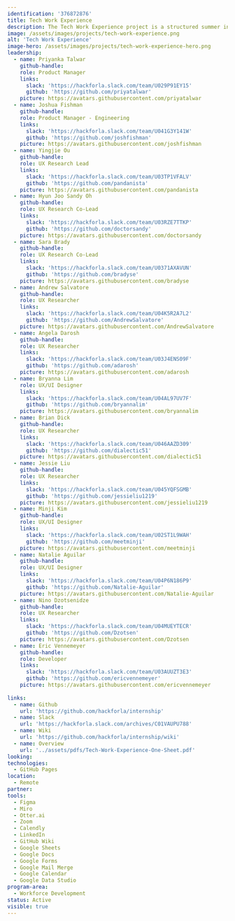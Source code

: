 ```yaml
---
identification: '376872876'
title: Tech Work Experience
description: The Tech Work Experience project is a structured summer internship program for college and high school students to work on open source projects in the fields of software, product development, project management, and UI/UX design at LA’s fastest growing Civic Tech non-profit organization in order to gain confidence, competence and deliverables to support their future career and personal journeys.
image: /assets/images/projects/tech-work-experience.png
alt: 'Tech Work Experience'
image-hero: /assets/images/projects/tech-work-experience-hero.png
leadership:
  - name: Priyanka Talwar 
    github-handle:
    role: Product Manager
    links:
      slack: 'https://hackforla.slack.com/team/U029P91EY15'
      github: 'https://github.com/priyatalwar'
    picture: https://avatars.githubusercontent.com/priyatalwar
  - name: Joshua Fishman
    github-handle:
    role: Product Manager - Engineering
    links:
      slack: 'https://hackforla.slack.com/team/U041G3Y141W'
      github: 'https://github.com/joshfishman'
    picture: https://avatars.githubusercontent.com/joshfishman
  - name: Yingjie Ou
    github-handle:
    role: UX Research Lead
    links:
      slack: 'https://hackforla.slack.com/team/U03TP1VFALV'
      github: 'https://github.com/pandanista'
    picture: https://avatars.githubusercontent.com/pandanista
  - name: Hyun Joo Sandy Oh
    github-handle:
    role: UX Research Co-Lead
    links:
      slack: 'https://hackforla.slack.com/team/U03RZE7TTKP'
      github: 'https://github.com/doctorsandy'
    picture: https://avatars.githubusercontent.com/doctorsandy
  - name: Sara Brady
    github-handle:
    role: UX Research Co-Lead
    links:
      slack: 'https://hackforla.slack.com/team/U0371AXAVUN'
      github: 'https://github.com/bradyse'
    picture: https://avatars.githubusercontent.com/bradyse
  - name: Andrew Salvatore
    github-handle:
    role: UX Researcher
    links:
      slack: 'https://hackforla.slack.com/team/U04K5R2A7L2'
      github: 'https://github.com/AndrewSalvatore'
    picture: https://avatars.githubusercontent.com/AndrewSalvatore
  - name: Angela Darosh
    github-handle:
    role: UX Researcher
    links:
      slack: 'https://hackforla.slack.com/team/U03J4ENS09F'
      github: 'https://github.com/adarosh'
    picture: https://avatars.githubusercontent.com/adarosh
  - name: Bryanna Lim
    role: UX/UI Designer
    links:
      slack: 'https://hackforla.slack.com/team/U04AL97UV7F'
      github: 'https://github.com/bryannalim'
    picture: https://avatars.githubusercontent.com/bryannalim
  - name: Brian Dick
    github-handle:
    role: UX Researcher
    links:
      slack: 'https://hackforla.slack.com/team/U046AAZD309'
      github: 'https://github.com/dialectic51'
    picture: https://avatars.githubusercontent.com/dialectic51
  - name: Jessie Liu
    github-handle:
    role: UX Researcher
    links:
      slack: 'https://hackforla.slack.com/team/U045YQFSGMB'
      github: 'https://github.com/jessieliu1219'
    picture: https://avatars.githubusercontent.com/jessieliu1219
  - name: Minji Kim
    github-handle:
    role: UX/UI Designer
    links:
      slack: 'https://hackforla.slack.com/team/U02ST1L9WAH'
      github: 'https://github.com/meetminji'
    picture: https://avatars.githubusercontent.com/meetminji
  - name: Natalie Aguilar
    github-handle:
    role: UX/UI Designer
    links:
      slack: 'https://hackforla.slack.com/team/U04P6N186P9'
      github: 'https://github.com/Natalie-Aguilar'
    picture: https://avatars.githubusercontent.com/Natalie-Aguilar
  - name: Nino Dzotsenidze
    github-handle:
    role: UX Researcher
    links:
      slack: 'https://hackforla.slack.com/team/U04MUEYTECR'
      github: 'https://github.com/Dzotsen'
    picture: https://avatars.githubusercontent.com/Dzotsen
  - name: Eric Vennemeyer
    github-handle:
    role: Developer
    links:
      slack: 'https://hackforla.slack.com/team/U03AUUZT3E3'
      github: 'https://github.com/ericvennemeyer'
    picture: https://avatars.githubusercontent.com/ericvennemeyer
  
links: 
  - name: Github
    url: 'https://github.com/hackforla/internship'
  - name: Slack
    url: 'https://hackforla.slack.com/archives/C01VAUPU788'
  - name: Wiki
    url: 'https://github.com/hackforla/internship/wiki'
  - name: Overview
    url: '../assets/pdfs/Tech-Work-Experience-One-Sheet.pdf'
looking:
technologies: 
  - GitHub Pages
location: 
  - Remote
partner:
tools: 
  - Figma
  - Miro
  - Otter.ai
  - Zoom
  - Calendly
  - LinkedIn
  - GitHub Wiki
  - Google Sheets
  - Google Docs
  - Google Forms
  - Google Mail Merge
  - Google Calendar
  - Google Data Studio
program-area:
  - Workforce Development
status: Active
visible: true
---
```

